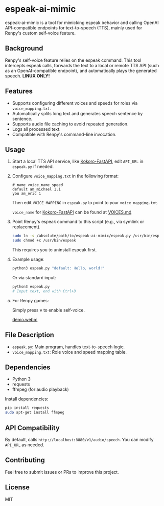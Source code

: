 
# espeak-ai-mimic
espeak-ai-mimic is a tool for mimicking espeak behavior and calling OpenAI API-compatible endpoints for text-to-speech (TTS), mainly used for Renpy's custom self-voice feature.

## Background
Renpy's self-voice feature relies on the espeak command. This tool intercepts espeak calls, forwards the text to a local or remote TTS API (such as an OpenAI-compatible endpoint), and automatically plays the generated speech. <b>LINUX ONLY!</b>

## Features
- Supports configuring different voices and speeds for roles via `voice_mapping.txt`.
- Automatically splits long text and generates speech sentence by sentence.
- Supports audio file caching to avoid repeated generation.
- Logs all processed text.
- Compatible with Renpy's command-line invocation.

## Usage
1. Start a local TTS API service, like [Kokoro-FastAPI](https://github.com/remsky/Kokoro-FastAPI), edit `API_URL` in `espeak.py` if needed.
2. Configure `voice_mapping.txt` in the following format:
	```
	# name voice_name speed
	default am_michael 1.1
	you am_eric 1
	```
	Then edit `VOICE_MAPPING` in `espeak.py` to point to your `voice_mapping.txt`.

	`voice_name` for [Kokoro-FastAPI](https://github.com/remsky/Kokoro-FastAPI) can be found at [VOICES.md](https://huggingface.co/hexgrad/Kokoro-82M/blob/main/VOICES.md).
3. Point Renpy's espeak command to this script (e.g., via symlink or replacement).
	```bash
	sudo ln -s /absolute/path/to/espeak-ai-mimic/espeak.py /usr/bin/espeak
	sudo chmod +x /usr/bin/espeak
	```
	This requires you to uninstall espeak first.
4. Example usage:
	```bash
	python3 espeak.py "default: Hello, world!"
	```
	Or via standard input:
	```bash
	python3 espeak.py
	# Input text, end with Ctrl+D
	```
5. For Renpy games:

   Simply press <kbd>v</kbd> to enable self-voice.
   
   [demo.webm](https://github.com/user-attachments/assets/615f2639-eb5e-40be-8e57-af270c0f04ce)

   
## File Description
- `espeak.py`: Main program, handles text-to-speech logic.
- `voice_mapping.txt`: Role voice and speed mapping table.

## Dependencies
- Python 3
- requests
- ffmpeg (for audio playback)

Install dependencies:
```bash
pip install requests
sudo apt-get install ffmpeg
```

## API Compatibility
By default, calls `http://localhost:8880/v1/audio/speech`. You can modify `API_URL` as needed.

## Contributing
Feel free to submit issues or PRs to improve this project.

## License
MIT
